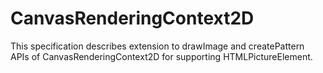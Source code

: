CanvasRenderingContext2D
========================

This specification describes extension to drawImage and createPattern APIs of CanvasRenderingContext2D for supporting HTMLPictureElement.
